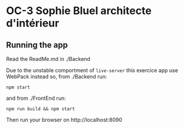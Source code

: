 # OC-3 Sophie Bluel architecte d'intérieur

## Running the app
Read the ReadMe.md in ./Backend

Due to the unstable comportment of `live-server` this exercice app use WebPack instead so, from ./Backend run:
```
npm start
```
and from ./FrontEnd run:
```
npm run build && npm start
```

Then run your browser on http://localhost:8090
